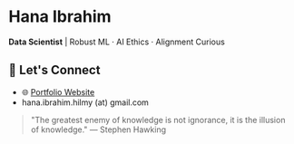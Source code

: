 # Hana Ibrahim

**Data Scientist** | Robust ML · AI Ethics · Alignment Curious  

## 🔗 Let's Connect

- 🌐 [Portfolio Website](https://hanahibrahim.framer.website)
- hana.ibrahim.hilmy (at) gmail.com  

> "The greatest enemy of knowledge is not ignorance, it is the illusion of knowledge."
— Stephen Hawking


